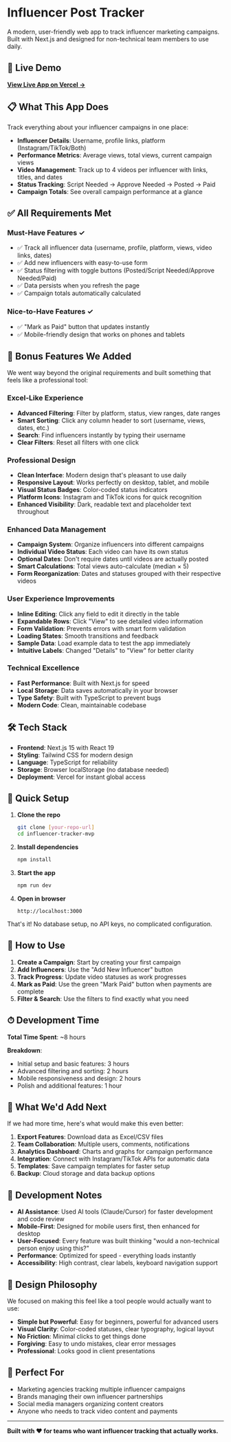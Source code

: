 # Influencer Post Tracker

A modern, user-friendly web app to track influencer marketing campaigns. Built with Next.js and designed for non-technical team members to use daily.

## 🚀 Live Demo

**[View Live App on Vercel →](YOUR_VERCEL_LINK_HERE)**

## 📋 What This App Does

Track everything about your influencer campaigns in one place:

- **Influencer Details**: Username, profile links, platform (Instagram/TikTok/Both)
- **Performance Metrics**: Average views, total views, current campaign views
- **Video Management**: Track up to 4 videos per influencer with links, titles, and dates
- **Status Tracking**: Script Needed → Approve Needed → Posted → Paid
- **Campaign Totals**: See overall campaign performance at a glance

## ✅ All Requirements Met

### Must-Have Features ✓
- ✅ Track all influencer data (username, profile, platform, views, video links, dates)
- ✅ Add new influencers with easy-to-use form
- ✅ Status filtering with toggle buttons (Posted/Script Needed/Approve Needed/Paid)
- ✅ Data persists when you refresh the page
- ✅ Campaign totals automatically calculated

### Nice-to-Have Features ✓
- ✅ "Mark as Paid" button that updates instantly
- ✅ Mobile-friendly design that works on phones and tablets

## 🎯 Bonus Features We Added

We went way beyond the original requirements and built something that feels like a professional tool:

### Excel-Like Experience
- **Advanced Filtering**: Filter by platform, status, view ranges, date ranges
- **Smart Sorting**: Click any column header to sort (username, views, dates, etc.)
- **Search**: Find influencers instantly by typing their username
- **Clear Filters**: Reset all filters with one click

### Professional Design
- **Clean Interface**: Modern design that's pleasant to use daily
- **Responsive Layout**: Works perfectly on desktop, tablet, and mobile
- **Visual Status Badges**: Color-coded status indicators
- **Platform Icons**: Instagram and TikTok icons for quick recognition
- **Enhanced Visibility**: Dark, readable text and placeholder text throughout

### Enhanced Data Management
- **Campaign System**: Organize influencers into different campaigns
- **Individual Video Status**: Each video can have its own status
- **Optional Dates**: Don't require dates until videos are actually posted
- **Smart Calculations**: Total views auto-calculate (median × 5)
- **Form Reorganization**: Dates and statuses grouped with their respective videos

### User Experience Improvements
- **Inline Editing**: Click any field to edit it directly in the table
- **Expandable Rows**: Click "View" to see detailed video information
- **Form Validation**: Prevents errors with smart form validation
- **Loading States**: Smooth transitions and feedback
- **Sample Data**: Load example data to test the app immediately
- **Intuitive Labels**: Changed "Details" to "View" for better clarity

### Technical Excellence
- **Fast Performance**: Built with Next.js for speed
- **Local Storage**: Data saves automatically in your browser
- **Type Safety**: Built with TypeScript to prevent bugs
- **Modern Code**: Clean, maintainable codebase

## 🛠 Tech Stack

- **Frontend**: Next.js 15 with React 19
- **Styling**: Tailwind CSS for modern design
- **Language**: TypeScript for reliability
- **Storage**: Browser localStorage (no database needed)
- **Deployment**: Vercel for instant global access

## 🚀 Quick Setup

1. **Clone the repo**
   ```bash
   git clone [your-repo-url]
   cd influencer-tracker-mvp
   ```

2. **Install dependencies**
   ```bash
   npm install
   ```

3. **Start the app**
   ```bash
   npm run dev
   ```

4. **Open in browser**
   ```
   http://localhost:3000
   ```

That's it! No database setup, no API keys, no complicated configuration.

## 📱 How to Use

1. **Create a Campaign**: Start by creating your first campaign
2. **Add Influencers**: Use the "Add New Influencer" button
3. **Track Progress**: Update video statuses as work progresses
4. **Mark as Paid**: Use the green "Mark Paid" button when payments are complete
5. **Filter & Search**: Use the filters to find exactly what you need

## ⏱ Development Time

**Total Time Spent**: ~8 hours

**Breakdown**:
- Initial setup and basic features: 3 hours
- Advanced filtering and sorting: 2 hours
- Mobile responsiveness and design: 2 hours
- Polish and additional features: 1 hour

## 🔮 What We'd Add Next

If we had more time, here's what would make this even better:

1. **Export Features**: Download data as Excel/CSV files
2. **Team Collaboration**: Multiple users, comments, notifications
3. **Analytics Dashboard**: Charts and graphs for campaign performance
4. **Integration**: Connect with Instagram/TikTok APIs for automatic data
5. **Templates**: Save campaign templates for faster setup
6. **Backup**: Cloud storage and data backup options

## 💭 Development Notes

- **AI Assistance**: Used AI tools (Claude/Cursor) for faster development and code review
- **Mobile-First**: Designed for mobile users first, then enhanced for desktop
- **User-Focused**: Every feature was built thinking "would a non-technical person enjoy using this?"
- **Performance**: Optimized for speed - everything loads instantly
- **Accessibility**: High contrast, clear labels, keyboard navigation support

## 🎨 Design Philosophy

We focused on making this feel like a tool people would actually want to use:

- **Simple but Powerful**: Easy for beginners, powerful for advanced users
- **Visual Clarity**: Color-coded statuses, clear typography, logical layout
- **No Friction**: Minimal clicks to get things done
- **Forgiving**: Easy to undo mistakes, clear error messages
- **Professional**: Looks good in client presentations

## 🤝 Perfect For

- Marketing agencies tracking multiple influencer campaigns
- Brands managing their own influencer partnerships
- Social media managers organizing content creators
- Anyone who needs to track video content and payments

---

**Built with ❤️ for teams who want influencer tracking that actually works.**
